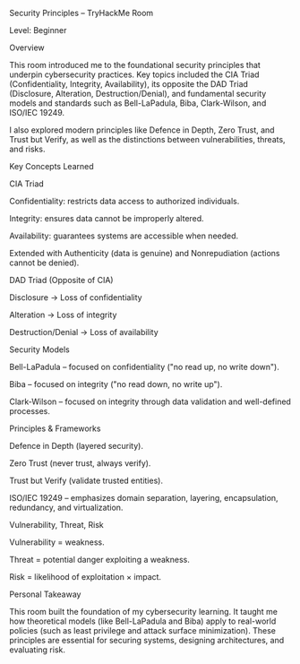Security Principles – TryHackMe Room

Level: Beginner

Overview

This room introduced me to the foundational security principles that underpin cybersecurity practices. Key topics included the CIA Triad (Confidentiality, Integrity, Availability), its opposite the DAD Triad (Disclosure, Alteration, Destruction/Denial), and fundamental security models and standards such as Bell-LaPadula, Biba, Clark-Wilson, and ISO/IEC 19249.

I also explored modern principles like Defence in Depth, Zero Trust, and Trust but Verify, as well as the distinctions between vulnerabilities, threats, and risks.

Key Concepts Learned

CIA Triad

Confidentiality: restricts data access to authorized individuals.

Integrity: ensures data cannot be improperly altered.

Availability: guarantees systems are accessible when needed.

Extended with Authenticity (data is genuine) and Nonrepudiation (actions cannot be denied).

DAD Triad (Opposite of CIA)

Disclosure → Loss of confidentiality

Alteration → Loss of integrity

Destruction/Denial → Loss of availability

Security Models

Bell-LaPadula – focused on confidentiality ("no read up, no write down").

Biba – focused on integrity ("no read down, no write up").

Clark-Wilson – focused on integrity through data validation and well-defined processes.

Principles & Frameworks

Defence in Depth (layered security).

Zero Trust (never trust, always verify).

Trust but Verify (validate trusted entities).

ISO/IEC 19249 – emphasizes domain separation, layering, encapsulation, redundancy, and virtualization.

Vulnerability, Threat, Risk

Vulnerability = weakness.

Threat = potential danger exploiting a weakness.

Risk = likelihood of exploitation × impact.

Personal Takeaway

This room built the foundation of my cybersecurity learning. It taught me how theoretical models (like Bell-LaPadula and Biba) apply to real-world policies (such as least privilege and attack surface minimization). These principles are essential for securing systems, designing architectures, and evaluating risk.
